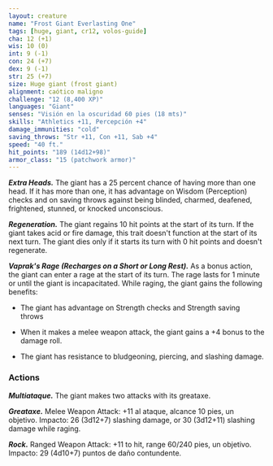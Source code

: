 ```yaml
---
layout: creature
name: "Frost Giant Everlasting One"
tags: [huge, giant, cr12, volos-guide]
cha: 12 (+1)
wis: 10 (0)
int: 9 (-1)
con: 24 (+7)
dex: 9 (-1)
str: 25 (+7)
size: Huge giant (frost giant)
alignment: caótico maligno
challenge: "12 (8,400 XP)"
languages: "Giant"
senses: "Visión en la oscuridad 60 pies (18 mts)"
skills: "Athletics +11, Percepción +4"
damage_immunities: "cold"
saving_throws: "Str +11, Con +11, Sab +4"
speed: "40 ft."
hit_points: "189 (14d12+98)"
armor_class: "15 (patchwork armor)"
---
```


***Extra Heads.*** The giant has a 25 percent chance of having more than one head. If it has more than one, it has advantage on Wisdom (Perception) checks and on saving throws against being blinded, charmed, deafened, frightened, stunned, or knocked unconscious.

***Regeneration.*** The giant regains 10 hit points at the start of its turn. If the giant takes acid or fire damage, this trait doesn't function at the start of its next turn. The giant dies only if it starts its turn with 0 hit points and doesn't regenerate.

***Vaprak's Rage (Recharges on a Short or Long Rest).*** As a bonus action, the giant can enter a rage at the start of its turn. The rage lasts for 1 minute or until the giant is incapacitated. While raging, the giant gains the following benefits:

- The giant has advantage on Strength checks and Strength saving throws

- When it makes a melee weapon attack, the giant gains a +4 bonus to the damage roll.

- The giant has resistance to bludgeoning, piercing, and slashing damage.

### Actions

***Multiataque.*** The giant makes two attacks with its greataxe.

***Greataxe.*** Melee Weapon Attack: +11 al ataque, alcance 10 pies, un objetivo. Impacto: 26 (3d12+7) slashing damage, or 30 (3d12+11) slashing damage while raging.

***Rock.*** Ranged Weapon Attack: +11 to hit, range 60/240 pies, un objetivo. Impacto: 29 (4d10+7) puntos de daño contundente.